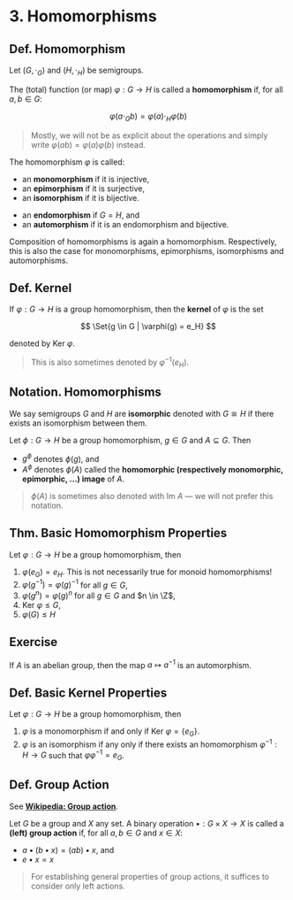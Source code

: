 # 3. Homomorphisms



## Def. Homomorphism

Let $(G, \cdot_G)$ and $(H, \cdot_H)$ be semigroups.

The (total) function (or map) $\varphi: G \to H$ is called a **homomorphism** if, for all $a, b \in G$:

$$\varphi(a \cdot_G b) = \varphi(a) \cdot_H \varphi(b)$$

> Mostly, we will not be as explicit about the operations and simply write $\varphi(ab)=\varphi(a)\varphi(b)$ instead.

The homomorphism $\varphi$ is called:

* an **monomorphism** if it is injective,
* an **epimorphism** if it is surjective,
* an **isomorphism** if it is bijective.

<!--  -->

* an **endomorphism** if $G=H$, and
* an **automorphism** if it is an endomorphism and bijective.

Composition of homomorphisms is again a homomorphism. Respectively, this is also the case for monomorphisms, epimorphisms, isomorphisms and automorphisms.

## Def. Kernel

If $\varphi: G \to H$ is a group homomorphism, then the **kernel** of $\varphi$ is the set

$$
\Set{g \in G | \varphi(g) = e_H}
$$

denoted by $\text{Ker }\varphi$.

> This is also sometimes denoted by $\varphi^{-1}(e_H)$.

## Notation. Homomorphisms

We say semigroups $G$ and $H$ are **isomorphic** denoted with $G \cong H$ if there exists an isomorphism between them.

Let $\phi: G \to H$ be a group homomorphism, $g \in G$ and $A \subseteq G$. Then

* $g^\phi$ denotes $\phi(g)$, and
* $A^\phi$ denotes $\phi(A)$ called the **homomorphic (respectively monomorphic, epimorphic, ...) image** of $A$.

> $\phi(A)$ is sometimes also denoted with $\text{Im } A$ &mdash; we will not prefer this notation.

## Thm. Basic Homomorphism Properties

Let $\varphi: G \to H$ be a group homomorphism, then

1. $\varphi(e_G) = e_H$. This is not necessarily true for monoid homomorphisms!
2. $\varphi(g^{-1}) = \varphi(g)^{-1}$ for all $g \in G$,
3. $\varphi(g^n) = \varphi(g)^n$ for all $g \in G$ and $n \in \Z$,
4. $\text{Ker }\varphi \leq G$,
5. $\varphi(G) \leq H$

## Exercise

If $A$ is an abelian group, then the map $a \mapsto a^{-1}$ is an automorphism.

## Def. Basic Kernel Properties

Let $\varphi: G \to H$ be a group homomorphism, then

1. $\varphi$ is a monomorphism if and only if $\text{Ker } \varphi = \{e_G\}$.
2. $\varphi$ is an isomorphism if any only if there exists an homomorphism $\varphi^{-1}: H \to G$ such that $\varphi \varphi^{-1} = e_G$.

## Def. Group Action

See [**Wikipedia: Group action**](https://en.wikipedia.org/wiki/Group_action).

Let $G$ be a group and $X$ any set. A binary operation $\bullet: G \times X \to X$ is called a **(left) group action** if, for all $a,b \in G$ and $x \in X$:

* $a \bullet (b \bullet x) = (a b) \bullet x$, and
* $e \bullet x = x$

> For establishing general properties of group actions, it suffices to consider only left actions.
